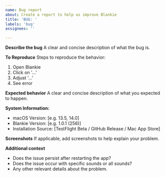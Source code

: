 ```yaml
---
name: Bug report
about: Create a report to help us improve Blankie
title: 'BUG: '
labels: 'bug'
assignees: ''

---
```


**Describe the bug**
A clear and concise description of what the bug is.

**To Reproduce**
Steps to reproduce the behavior:

1. Open Blankie
2. Click on '...'
3. Adjust '...'
4. See error

**Expected behavior**
A clear and concise description of what you expected to happen.

**System Information:**

- macOS Version: [e.g. 13.5, 14.0]
- Blankie Version: [e.g. 1.0.1 (256)]
- Installation Source: [TestFlight Beta / GitHub Release / Mac App Store]

**Screenshots**
If applicable, add screenshots to help explain your problem.
<!-- Tip: You can take a screenshot on macOS using Cmd + Shift + 4 -->

**Additional context**

- Does the issue persist after restarting the app?
- Does the issue occur with specific sounds or all sounds?
- Any other relevant details about the problem.
